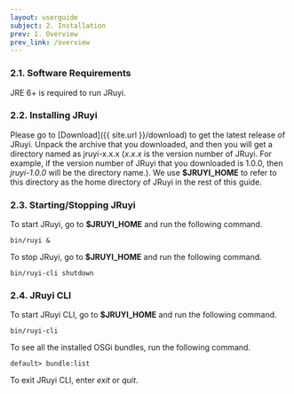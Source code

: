 ```yaml
---
layout: userguide
subject: 2. Installation
prev: 1. Overview
prev_link: /overview
---
```


### <a name="requirements"></a>2.1. Software Requirements 

JRE 6+ is required to run JRuyi.

### <a name="install"></a>2.2. Installing JRuyi

Please go to [Download]({{ site.url }}/download) to get the latest release of JRuyi.  Unpack the archive that you downloaded, and then you will get a directory named as jruyi-x.x.x (_x.x.x_ is the version number of JRuyi.  For example, if the version number of JRuyi that you downloaded is 1.0.0, then _jruyi-1.0.0_ will be the directory name.).  We use **$JRUYI_HOME** to refer to this directory as the home directory of JRuyi in the rest of this guide.

### <a name="startstop"></a>2.3. Starting/Stopping JRuyi

To start JRuyi, go to **$JRUYI_HOME** and run the following command.

```
bin/ruyi &
```
To stop JRuyi, go to **$JRUYI_HOME** and run the following command.

```
bin/ruyi-cli shutdown
```

### <a name="cli"></a>2.4. JRuyi CLI

To start JRuyi CLI, go to **$JRUYI_HOME** and run the following command.

```
bin/ruyi-cli
```

To see all the installed OSGi bundles, run the following command.

```
default> bundle:list
```

To exit JRuyi CLI, enter _exit_ or _quit_.

